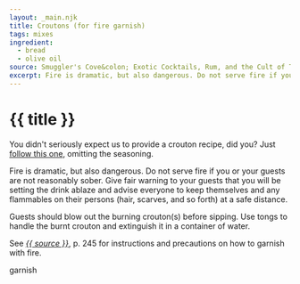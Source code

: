 ```yaml
---
layout: _main.njk
title: Croutons (for fire garnish)
tags: mixes
ingredient:
  - bread
  - olive oil
source: Smuggler's Cove&colon; Exotic Cocktails, Rum, and the Cult of Tiki
excerpt: Fire is dramatic, but also dangerous. Do not serve fire if you or your guests are not reasonably sober. Read all precautions before proceeding!
---
```


<!-- markdownlint-disable MD025 -->
# {{ title }}
<!-- markdownlint-enable MD025 -->

You didn't seriously expect us to provide a crouton recipe, did you? Just <a href="https://www.seriouseats.com/best-crouton-recipe-8668910" target="_blank" rel="external noopener">follow this one</a>, omitting the seasoning.

<tiki-callout type="danger">

  Fire is dramatic, but also dangerous. Do not serve fire if you or your guests are not reasonably sober. Give fair warning to your guests that you will be setting the drink ablaze and advise everyone to keep themselves and any flammables on their persons (hair, scarves, and so forth) at a safe distance.

  Guests should blow out the burning crouton(s) before sipping. Use tongs to handle the burnt crouton and extinguish it in a container of water.

  See <cite><a href="https://www.smugglerscovesf.com/store/smugglers-cove-exotic-cocktails-rum-and-the-cult-of-tiki-signed" target="_blank" rel="external noopener"><span data-pagefind-filter="Source">{{ source }}</span></a></cite>, p. 245 for instructions and precautions on how to garnish with fire.

</tiki-callout>

<div
  class="sr-only"
  data-cat[0]="Garnish"
  data-ingredient[0]="Bread, crusty"
  data-ingredient[1]="Oil, olive, extra-virgin"
  data-ingredient[2]="Salt, kosher"
  data-ingredient[3]="Diamond Crystal kosher salt"
  data-ingredient[4]="Pepper, ground"
  data-pagefind-filter="
    Category[data-cat[0]],
    Ingredient[data-ingredient[0]],
    Ingredient[data-ingredient[1]],
    Ingredient[data-ingredient[2]],
    Ingredient[data-ingredient[3]],
    Ingredient[data-ingredient[4]],
    Pantry[data-ingredient[0]],
    Pantry[data-ingredient[1]],
    Pantry[data-ingredient[2]],
    Pantry[data-ingredient[3]],
    Pantry[data-ingredient[4]]
  "
>
</div>

<div class="keywords" aria-hidden>garnish</div>

